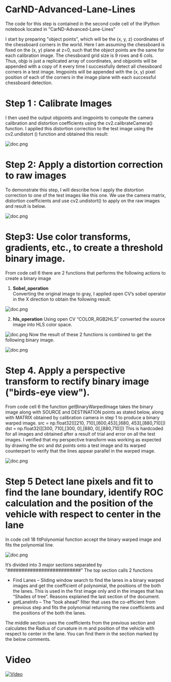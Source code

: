 # CarND-Advanced-Lane-Lines

The code for this step is contained in the second code cell of the IPython notebook located in “CarND-Advanced-Lane-Lines" 

I start by preparing "object points", which will be the (x, y, z) coordinates of the chessboard corners in the world. Here I am assuming the chessboard is fixed on the (x, y) plane at z=0, such that the object points are the same for each calibration image. The chessboard grid size is 9 rows and 6 cols. Thus, objp is just a replicated array of coordinates, and objpoints will be appended with a copy of it every time I successfully detect all chessboard corners in a test image. Imgpoints will be appended with the (x, y) pixel position of each of the corners in the image plane with each successful chessboard detection.  

# Step 1 : Calibrate Images
I then used the output objpoints and imgpoints to compute the camera calibration and distortion coefficients using the cv2.calibrateCamera() function. I applied this distortion correction to the test image using the cv2.undistort () function and obtained this result:  

![doc.png](https://github.com/abhisheksreesaila/CarND-Advanced-Lane-Lines/blob/master/calibrate.PNG)

# Step 2: Apply a distortion correction to raw images
To demonstrate this step, I will describe how I apply the distortion correction to one of the test images like this one. We use the camera matrix, distortion coefficients and use cv2.undistort() to apply on the raw images and result is below.

![doc.png](https://github.com/abhisheksreesaila/CarND-Advanced-Lane-Lines/blob/master/distortionCorrection.PNG)

# Step3: Use color transforms, gradients, etc., to create a threshold binary image.
From code cell 6 there are 2 functions that performs the following actions to create a binary image
1. **Sobel_operation**  
Converting the original image to gray, I applied open CV’s sobel operator in the X direction to obtain the following result.

![doc.png](https://github.com/abhisheksreesaila/CarND-Advanced-Lane-Lines/blob/master/sobel_operation.PNG)

2. **hls_operation**
Using open CV “COLOR_RGB2HLS” converted the source image into HLS color space.

![doc.png](https://github.com/abhisheksreesaila/CarND-Advanced-Lane-Lines/blob/master/hls_operation.PNG)
Now the result of these 2 functions is combined to get the following binary image.

![doc.png](https://github.com/abhisheksreesaila/CarND-Advanced-Lane-Lines/blob/master/hls2.PNG)

# Step 4.	Apply a perspective transform to rectify binary image ("birds-eye view").
From code cell 6 the function getBinaryWarpedImage takes the binary image along with SOURCE and DESTINATION points as stated below, along with MATRIX obtained by calibration camera in step 1 to produce a binary warped image.
  src = np.float32([[210, 710],[600,453],[680, 453],[880,710]]) 
  dst = np.float32([[300, 710],[300, 0],[880, 0],[880,710]])
This is hardcoded for all images and obtained after a result of trial and error on all the test images. I veriﬁed that my perspective transform was working as expected by drawing the src and dst points onto a test image and its warped counterpart to verify that the lines appear parallel in the warped image.

![doc.png](https://github.com/abhisheksreesaila/CarND-Advanced-Lane-Lines/blob/master/transform.PNG)

# Step 5 Detect lane pixels and fit to find the lane boundary, identify ROC calculation and the position of the vehicle with respect to center in the lane

In code cell 18 fitPolynomial function accept the binary warped image and fits the polynomial line.

![doc.png](https://github.com/abhisheksreesaila/CarND-Advanced-Lane-Lines/blob/master/polynomial.png)

It’s divided into 3 major sections separated by “##########################”
The top section calls 2 functions  
- Find Lanes – Sliding window search to find the lanes in a binary warped images and get the coefficient of polynomial, the positions of the both the lanes. This is used in the first image only and in the images that has “Shades of tree”. Reasons explained the last section of the document.  
- getLaneInfo –  The “look ahead” filter that uses the co-efficient from previous step and fits the polynomial returning the new coefficients  and the positions of the both the lanes.  

The middle section uses the coefficients from the previous section and calculates the Radius of curvature in m and position of the vehicle with respect to center in the lane. You can find them in the section marked by the below comments.

# Video
[![Video](https://img.youtube.com/vi/kFCjNd2kdr4/0.jpg)](https://www.youtube.com/watch?v=kFCjNd2kdr4)
